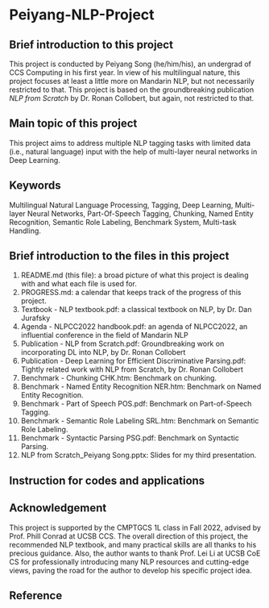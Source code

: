 # Peiyang-NLP-Project
## Brief introduction to this project

This project is conducted by Peiyang Song (he/him/his), an undergrad of CCS Computing in his first year. In view of his multilingual nature, this project focuses at least a little more on Mandarin NLP, but not necessarily restricted to that. This project is based on the groundbreaking publication *NLP from Scratch* by Dr. Ronan Collobert, but again, not restricted to that.

## Main topic of this project

This project aims to address multiple NLP tagging tasks with limited data (i.e., natural language) input with the help of multi-layer neural networks in Deep Learning.

## Keywords

Multilingual Natural Language Processing, Tagging, Deep Learning, Multi-layer Neural Networks, Part-Of-Speech Tagging, Chunking, Named Entity Recognition, Semantic Role Labeling, Benchmark System, Multi-task Handling.

## Brief introduction to the files in this project

1. README.md (this file): a broad picture of what this project is dealing with and what each file is used for.
2. PROGRESS.md: a calendar that keeps track of the progress of this project.
3. Textbook - NLP textbook.pdf: a classical textbook on NLP, by Dr. Dan Jurafsky
4. Agenda - NLPCC2022 handbook.pdf: an agenda of NLPCC2022, an influential conference in the field of Mandarin NLP
5. Publication - NLP from Scratch.pdf: Groundbreaking work on incorporating DL into NLP, by Dr. Ronan Collobert
6. Publication - Deep Learning for Efficient Discriminative Parsing.pdf: Tightly related work with NLP from Scratch, by Dr. Ronan Collobert
7. Benchmark - Chunking CHK.htm: Benchmark on chunking.
8. Benchmark - Named Entity Recognition NER.htm: Benchmark on Named Entity Recognition.
9. Benchmark - Part of Speech POS.pdf: Benchmark on Part-of-Speech Tagging.
10. Benchmark - Semantic Role Labeling SRL.htm: Benchmark on Semantic Role Labeling.
11. Benchmark - Syntactic Parsing PSG.pdf: Benchmark on Syntactic Parsing.
12. NLP from Scratch_Peiyang Song.pptx: Slides for my third presentation.

## Instruction for codes and applications

## Acknowledgement

This project is supported by the CMPTGCS 1L class in Fall 2022, advised by Prof. Phill Conrad at UCSB CCS. The overall direction of this project, the recommended NLP textbook, and many practical skills are all thanks to his precious guidance. Also, the author wants to thank Prof. Lei Li at UCSB CoE CS for professionally introducing many NLP resources and cutting-edge views, paving the road for the author to develop his specific project idea.

## Reference
